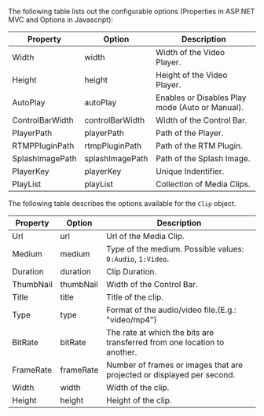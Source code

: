 ﻿The following table lists out the configurable options (Properties in ASP.NET MVC and Options in Javascript):

Property			   | Option				  | Description											
-----------------------|----------------------|----------------------------------------------------
Width				   | width				  | Width of the Video Player.														
Height				   | height				  | Height of the Video Player.						
AutoPlay			   | autoPlay			  | Enables or Disables Play mode (Auto or Manual).															
ControlBarWidth		   | controlBarWidth	  | Width of the Control Bar.			
PlayerPath			   | playerPath			  | Path of the Player.									
RTMPPluginPath		   | rtmpPluginPath		  | Path of the RTM Plugin.							
SplashImagePath		   | splashImagePath      | Path of the Splash Image.							
PlayerKey			   | playerKey			  | Unique Indentifier.						
PlayList			   | playList			  | Collection of Media Clips.					

The following table describes the options available for the `Clip` object.

Property		| Option		|  Description																											
----------------|---------------|-------------------------------------------------------------------
Url		        | url		    | Url of the Media Clip.														
Medium			| medium		| Type of the medium. Possible values: `0:Audio`, `1:Video`.						
Duration		| duration		| Clip Duration.															
ThumbNail		| thumbNail	    | Width of the Control Bar.			
Title			| title		    | Title of the clip.						
Type			| type		    | Format of the audio/video file.(E.g.: "video/mp4")						
BitRate			| bitRate		| The rate at which the bits are transferred from one location to another.
FrameRate		| frameRate	    | Number of frames or images that are projected or displayed per second.
Width			| width		    | Width of the clip.
Height			| height		| Height of the clip.